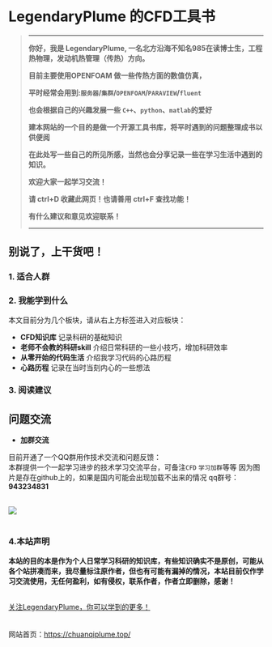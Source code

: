 # LegendaryPlume 的CFD工具书 

>---
>
>**你好，我是 LegendaryPlume, 一名北方沿海不知名985在读博士生，工程热物理，发动机热管理（传热）方向。**
>
>**目前主要使用OPENFOAM 做一些传热方面的数值仿真，**
>
>**平时经常会用到:`服务器`/`集群`/`OPENFOAM`/`PARAVIEW`/`fluent`**
>
>**也会根据自己的兴趣发展一些 `C++`、`python`、`matlab`的爱好**
>
>**建本网站的一个目的是做一个开源工具书库，将平时遇到的问题整理成书以供便阅**
>
>**在此处写一些自己的所见所感，当然也会分享记录一些在学习生活中遇到的知识。**
>
>**欢迎大家一起学习交流！**
>
>**请 ctrl+D 收藏此网页！也请善用 ctrl+F 查找功能！**
>
>**有什么建议和意见欢迎联系！**
>
>---


## 别说了，上干货吧！<!-- {docsify-ignore-all} -->



### 1. 适合人群



### 2. 我能学到什么

本文目前分为几个板块，请从右上方标签进入对应板块：
 - **CFD知识库** 记录科研的基础知识
 - **老师不会教的科研skill** 介绍日常科研的一些小技巧，增加科研效率
 - **从零开始的代码生活** 介绍我学习代码的心路历程
 - **心路历程** 记录在当时当刻内心的一些想法

### 3. 阅读建议



## 问题交流

- **加群交流**

目前开通了一个QQ群用作技术交流和问题反馈：  
本群提供一个一起学习进步的技术学习交流平台，可备注`CFD` `学习加群`等等
因为图片是存在github上的，如果是国内可能会出现加载不出来的情况 qq群号：**943234831**



<br/>
<div align="left">
    <img src=assets/pic/LegendaryPlume.png> 
</div>
<br/>  

### 4.本站声明
**本站的目的本是作为个人日常学习科研的知识库，有些知识确实不是原创，可能从各个站拼凑而来，我尽量标注原作者，但也有可能有漏掉的情况，本站目前仅作学习交流使用，无任何盈利，如有侵权，联系作者，作者立即删除，感谢！**

<br/>
<div align="left">
    <a href="https://github.com/LegendaryPlume">关注LegendaryPlume，你可以学到的更多！</a>
</div>
<br/>  


<br/>
<div align="left">
    网站首页：<a href="https://chuanqiplume.top">https://chuanqiplume.top/</a>
</div>
<br/>  


